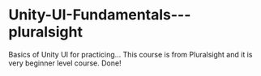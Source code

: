 # Unity-UI-Fundamentals---pluralsight
Basics of Unity UI for practicing...
This course is from Pluralsight and it is very beginner level course.
Done!
